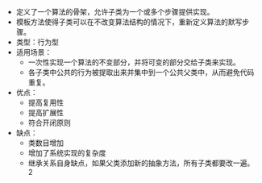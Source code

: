 - 定义了一个算法的骨架，允许子类为一个或多个步骤提供实现。
- 模板方法使得子类可以在不改变算法结构的情况下，重新定义算法的默写步骤。
- 类型：行为型
- 适用场景：
  - 一次性实现一个算法的不变部分，并将可变的部分交给子类来实现。
  - 各子类中公共的行为被提取出来并集中到一个公共父类中，从而避免代码重复。
- 优点：
  - 提高复用性
  - 提高扩展性
  - 符合开闭原则
- 缺点：
  - 类数目增加
  - 增加了系统实现的复杂度
  - 继承关系自身缺点，如果父类添加新的抽象方法，所有子类都要改一遍。2